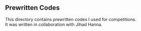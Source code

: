## Prewritten Codes

This directory contains prewritten codes I used for competitions.\
It was written in collaboration with Jihad Hanna.